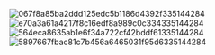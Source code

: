 ![067f8a85ba2ddd125edc5b1186d4392f335144284](https://github.com/user-attachments/assets/389626dc-a1cd-4a7e-9ba2-d94ec78dba6d)
![e70a3a61a4217f8c16edf8a989c0c334335144284](https://github.com/user-attachments/assets/b9494c1c-768e-4831-ab8c-1dfa063547fe)
![564eca8635ab1e6f34a722cf42bddf61335144284](https://github.com/user-attachments/assets/9b76d0d7-aa55-4b7c-962c-3291e20913fa)
![5897667fbac81c7b456a6465031f95d6335144284](https://github.com/user-attachments/assets/92cf30f7-6f47-4509-904e-0fd5203d1a44)
